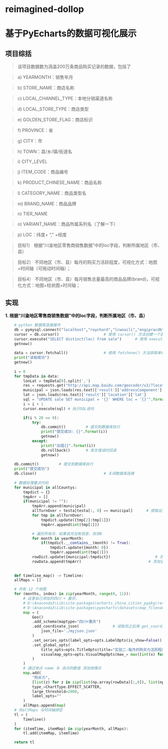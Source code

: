 # reimagined-dollop
# **基于PyEcharts的数据可视化展示**

## **项目综括**
>该项目数据数为涵盖200万条商品购买记录的数据，包括了

>a)	YEARMONTH：销售年月

>b)	STORE_NAME：商店名称

>c)	LOCAL_CHANNEL_TYPE：本地分销渠道名称

>d)	LOCAL_STORE_TYPE：商店类型

>e)	GOLDEN_STORE_FLAG：商店标识

>f)	PROVINCE：省

>g)	CITY：市

>h)	TOWN：县/乡/镇/街道名

>i)	CITY_LEVEL

>j)	ITEM_CODE：商品编号

>k)	PRODUCT_CHINESE_NAME：商品名称

>l)	CATEGORY_NAME：商品类型名

>m)	BRAND_NAME：商品品牌

>n)	TIER_NAME

>o)	VARIANT_NAME：商品所属系列名（了解一下）

>p)	LOC：纬度+ “,” +经度

>目标1）	根据“川渝地区零售商销售数据”中的loc字段，判断所属地区（市、县）

>目标2）	不同地区（市、县）每月的购买力活跃程度，可视化方式：地图+时间轴（可拖动时间轴）；

>目标4）	不同地区（市、县）每月销售总量最高的商品品牌(brand)，可视化方式：地图+柱状图+时间轴；

## **实现**
**1. 根据“川渝地区零售商销售数据”中的loc字段，判断所属地区（市、县）**

``` python
    # python 数据库连接操作
    db = pymysql.connect("localhost","raychard","lcwoaili","engipracdb" )    # 打开数据库连接
    cursor = db.cursor()                    # 使用 cursor() 方法创建一个游标对象 cursor
    cursor.execute("SELECT distinct(loc) from sale")      # 使用 execute()  方法执行 SQL 查询 
    getnow()
    
    data = cursor.fetchall()                # 使用 fetchone() 方法获取单条数据.
    print("读取成功")
    getnow()
    
    i = 0
    for tmpData in data:
        lonLat = tmpData[0].split(',')
        res = requests.get("http://api.map.baidu.com/geocoder/v2/?location=" + lonLat[0] + "," + lonLat[1] + "&output=json&pois=0&latest_admin=1&coordtype=wgs84ll&ak=zbLsuDDL4CS2U0M4KezOZZbGUY9iWtVf")  # requests api http://lbsyun.baidu.com/index.php?title=webapi/guide/webservice-geocoding-abroad
        municipal = json.loads(res.text)['result']['addressComponent']['district']     # 获取市
        lat = json.loads(res.text)['result']['location']['lat']
        sql = "UPDATE sale SET municipal = '{}' WHERE loc = '{}'".format(municipal, tmpData[0])
        i = i + 1
        cursor.execute(sql) # 执行SQL语句

        if(i % 20 == 0):
            try: 
                db.commit()         # 提交到数据库执行
                print("提交成功: {}".format(i))
                getnow()
            except:
                print("出错{}".format(i))
                db.rollback()       # 发生错误时回滚
                getnow()
    
    db.commit()         # 提交到数据库执行
    print("提交成功")
    db.close()                              # 关闭数据库连接
    
    # 数据处理重点代码
    for municipal in allCountys:
        tmpdict = {}
        tmpArr = []
        if(municipal != ""):
            tmpArr.append(municipal)
            allTurnOver = testa[testa[:, 0] == municipal]      # 提取出该市的十二个月的销售额:municipal, turnover, month
            for tmp in allTurnOver:
                tmpdict.update({tmp[2]:tmp[1]})
                tmpArr.append(int(tmp[1]))

            # 遍历所有月、如果该月没有信息、则添0
            for month in yearMonth:
                if(tmpdict.__contains__(month) != True):
                    tmpdict.update({month: 0})
                    tmpArr.append(int(tmp[1]))
            rowDict.update({municipal:tmpdict})                    # 添加该城市的 12 月数值, dict
            rowData.append(tmpArr)                              # 添加该城市的 12 月数值, array
    
    
    def timeline_map() -> Timeline:
    allMaps = []

    # 共有 12 个地图
    for (months, index) in zip(yearMonth, range(0, 11)):
        # 这里自己添加的四川 + 重庆，
        # D:\Anaconda3\Lib\site-packages\echarts_china_cities_pypkg\resources\echarts-china-cities-js\sichuan_chongqing.js
        # D:\Anaconda3\Lib\site-packages\pyecharts\datasets\map_filename.json
        map = (
            Geo()
            .add_schema(maptype="四川+重庆")
            .add_coordinate_json(               # 读取完之后用 get_coordinate, 这里读入之后，内存中即存放了经纬度与对应名字，所以可以直接用了
                json_file='./myjson.json'
            )   
            .set_series_opts(label_opts=opts.LabelOpts(is_show=False))
            .set_global_opts(
                title_opts=opts.TitleOpts(title="实验二-每月的购买力活跃程度"),
                visualmap_opts=opts.VisualMapOpts(max_= max([int(x) for x in list(np.array(rowData)[:,index+1])]), is_piecewise=True),
            )
        )
        # 通过地点 name 与 该点的数值 添加地理点
        map.add(
            "购买力",
            [list(z) for z in zip(list(np.array(rowData)[:,0]), list(np.array(rowData)[:,index+1]))],
            type_=ChartType.EFFECT_SCATTER,
            large_threshold=2000,
            label_opts=""
        )
        allMaps.append(map)
    # 将allMaps 与时间轴绑定
    tl = (
        Timeline()
    )
    for (itemTime, itemMap) in zip(yearMonth, allMaps):
        tl.add(itemMap, itemTime)

    return tl
```



